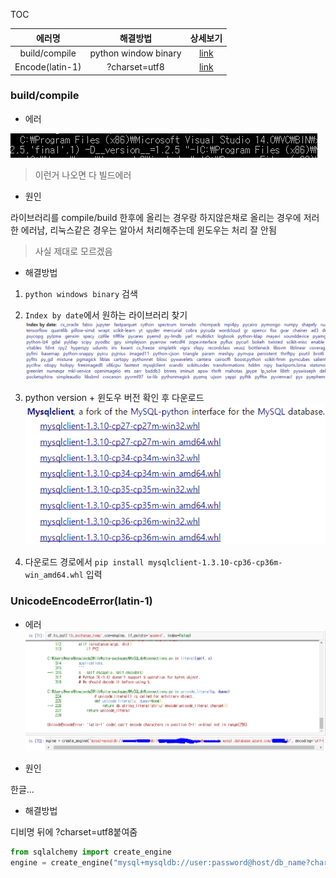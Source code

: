 TOC

에러명|해결방법|상세보기
:---:|:---:|:---:
build/compile|python window binary|[link](#build/compile)
Encode(latin-1)|?charset=utf8|[link](#UnicodeEncodeError(latin-1))


<a id='build/compile'></a>
### build/compile

- 에러

![](img/2017-09-01-09-20-19.png)

> 이런거 나오면 다 빌드에러

- 원인

라이브러리를 compile/build 한후에 올리는 경우랑 하지않은채로 올리는 경우에 저러한 에러남, 리눅스같은 경우는 알아서 처리해주는데 윈도우는 처리 잘 안됨

> 사실 제대로 모르겠음

- 해결방법

1. `python windows binary` 검색

2. `Index by date`에서 원하는 라이브러리 찾기
![](img/2017-09-01-09-26-58.png)

3. python version + 윈도우 버전 확인 후 다운로드
![](img/2017-09-01-09-29-05.png)

4. 다운로드 경로에서 `pip install mysqlclient-1.3.10-cp36-cp36m-win_amd64.whl` 입력

<a id='UnicodeEncodeError(latin-1)'></a>
### UnicodeEncodeError(latin-1)
- 에러
![](img/2017-09-01-13-33-12.png)

- 원인

한글... 

- 해결방법

디비명 뒤에 ?charset=utf8붙여줌
```python
from sqlalchemy import create_engine
engine = create_engine("mysql+mysqldb://user:password@host/db_name?charset=utf8")
```